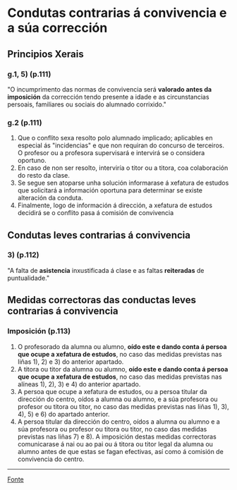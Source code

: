 # Condutas contrarias á convivencia e a súa corrección

## Principios Xerais

### g.1, 5) (p.111)

"O incumprimento das normas de convivencia será **valorado antes da imposición** da corrección tendo presente a idade e as circunstancias persoais, familiares ou sociais do alumnado corrixido."

### g.2 (p.111)

1. Que o conflito sexa resolto polo alumnado implicado; aplicables en especial ás "incidencias" e que non requiran do concurso de terceiros. O profesor ou a profesora supervisará e intervirá se o considera oportuno.
2. En caso de non ser resolto, interviría o titor ou a titora, coa colaboración do resto da clase.
3. Se segue sen atoparse unha solución informarase á xefatura de estudos que solicitará a información oportuna para determinar se existe alteración da conduta.
4. Finalmente, logo de información á dirección, a xefatura de estudos decidirá se o conflito pasa á comisión de convivencia

## Condutas leves contrarias á convivencia

### 3) (p.112)

"A falta de **asistencia** inxustificada á clase e as faltas **reiteradas** de puntualidade."

## Medidas correctoras das conductas leves contrarias á convivencia

### Imposición (p.113)

1.  O profesorado da alumna ou alumno, **oído este e dando conta á persoa que ocupe a xefatura de estudos**, no caso das medidas previstas nas liñas 1), 2) e 3) do anterior apartado.
2.  A titora ou titor da alumna ou alumno, **oído este e dando conta á persoa que ocupe a xefatura de estudos**, no caso das medidas previstas nas alíneas 1), 2), 3) e 4) do anterior apartado.
3.  A persoa que ocupe a xefatura de estudos, ou a persoa titular da dirección do centro, oídos a alumna ou alumno, e a súa profesora ou profesor ou titora ou titor, no caso das medidas previstas nas liñas 1), 3), 4), 5) e 6) do apartado anterior.
4.  A persoa titular da dirección do centro, oídos a alumna ou alumno e a súa profesora ou profesor ou titora ou titor, no caso das medidas previstas nas liñas 7) e 8). A imposición destas medidas correctoras comunicarase á nai ou ao pai ou á titora ou titor legal da alumna ou alumno antes de que estas se fagan efectivas, así como á comisión de convivencia do centro.

---

[Fonte](https://www.iessanclemente.net/wp-content/uploads/2022/08/pec-ies-san-clemente-v2.pdf)
